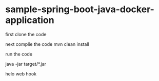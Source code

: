 # sample-spring-boot-java-docker-application

first clone the code

next complie the code
mvn clean install

run the code

java -jar target/*.jar

helo web hook
